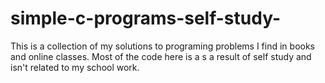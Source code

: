 # simple-c-programs-self-study-
This is a collection of my solutions to programing problems I find in books and online classes. Most of the code here is a s a result of self study and isn't related to my school work.
